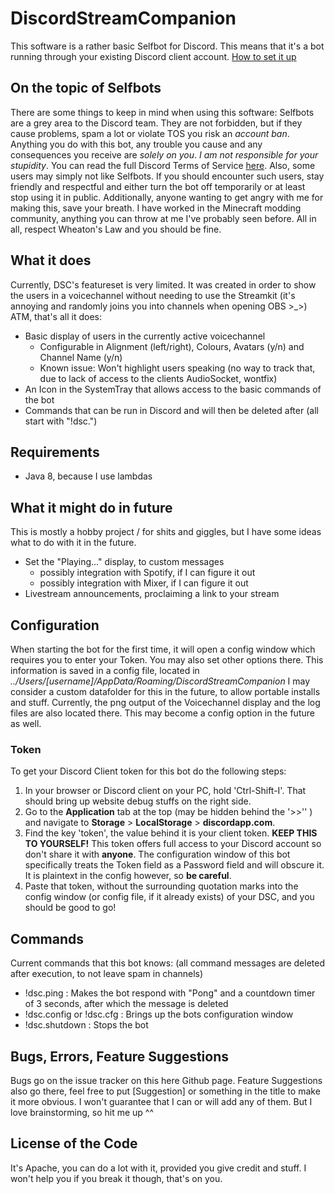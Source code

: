 # DiscordStreamCompanion
This software is a rather basic Selfbot for Discord. This means that it's a bot running through your existing Discord client account.
[How to set it up](#configuration)

## On the topic of Selfbots
There are some things to keep in mind when using this software:
Selfbots are a grey area to the Discord team. They are not forbidden, but if they cause problems, spam a lot or violate TOS you risk an *account ban*.
Anything you do with this bot, any trouble you cause and any consequences you receive are *solely on you*. *I am not responsible for your stupidity*. You can read the full Discord Terms of Service [here](https://discordapp.com/terms).
Also, some users may simply not like Selfbots. If you should encounter such users, stay friendly and respectful and either turn the bot off temporarily or at least stop using it in public.
Additionally, anyone wanting to get angry with me for making this, save your breath. I have worked in the Minecraft modding community, anything you can throw at me I've probably seen before.
All in all, respect Wheaton's Law and you should be fine.

## What it does
Currently, DSC's featureset is very limited. It was created in order to show the users in a voicechannel without needing to use the Streamkit (it's annoying and randomly joins you into channels when opening OBS >_>)
ATM, that's all it does:
 * Basic display of users in the currently active voicechannel
   * Configurable in Alignment (left/right), Colours, Avatars (y/n) and Channel Name (y/n)
   * Known issue: Won't highlight users speaking (no way to track that, due to lack of access to the clients AudioSocket, wontfix)
 * An Icon in the SystemTray that allows access to the basic commands of the bot
 * Commands that can be run in Discord and will then be deleted after (all start with "!dsc.")

## Requirements
* Java 8, because I use lambdas

## What it might do in future
This is mostly a hobby project / for shits and giggles, but I have some ideas what to do with it in the future.
* Set the "Playing..." display, to custom messages
  * possibly integration with Spotify, if I can figure it out
  * possibly integration with Mixer, if I can figure it out
* Livestream announcements, proclaiming a link to your stream

## Configuration
When starting the bot for the first time, it will open a config window which requires you to enter your Token. You may also set other options there.
This information is saved in a config file, located in *../Users/[username]/AppData/Roaming/DiscordStreamCompanion*
I may consider a custom datafolder for this in the future, to allow portable installs and stuff.
Currently, the png output of the Voicechannel display and the log files are also located there. This may become a config option in the future as well.

### Token
To get your Discord Client token for this bot do the following steps:
1. In your browser or Discord client on your PC, hold 'Ctrl-Shift-I'. That should bring up website debug stuffs on the right side.
2. Go to the **Application** tab at the top (may be hidden behind the '>>'' ) and navigate to **Storage** > **LocalStorage** > **discordapp.com**.
3. Find the key 'token', the value behind it is your client token. **KEEP THIS TO YOURSELF!** This token offers full access to your Discord account so don't share it with **anyone**. The configuration window of this bot specifically treats the Token field as a Password field and will obscure it. It is plaintext in the config however, so **be careful**.
4. Paste that token, without the surrounding quotation marks into the config window (or config file, if it already exists) of your DSC, and you should be good to go!

## Commands
Current commands that this bot knows: (all command messages are deleted after execution, to not leave spam in channels)
 * !dsc.ping : Makes the bot respond with "Pong" and a countdown timer of 3 seconds, after which the message is deleted
 * !dsc.config or !dsc.cfg : Brings up the bots configuration window
 * !dsc.shutdown : Stops the bot

## Bugs, Errors, Feature Suggestions
Bugs go on the issue tracker on this here Github page.
Feature Suggestions also go there, feel free to put [Suggestion] or something in the title to make it more obvious. I won't guarantee that I can or will add any of them. But I love brainstorming, so hit me up ^^

## License of the Code
It's Apache, you can do a lot with it, provided you give credit and stuff. I won't help you if you break it though, that's on you.